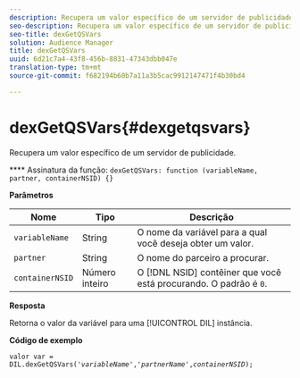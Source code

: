 ```yaml
---
description: Recupera um valor específico de um servidor de publicidade.
seo-description: Recupera um valor específico de um servidor de publicidade.
seo-title: dexGetQSVars
solution: Audience Manager
title: dexGetQSVars
uuid: 6d21c7a4-43f8-456b-8831-47343dbb047e
translation-type: tm+mt
source-git-commit: f682194b60b7a11a3b5cac9912147471f4b30bd4

---
```



# dexGetQSVars{#dexgetqsvars}

Recupera um valor específico de um servidor de publicidade.

**** Assinatura da função: `dexGetQSVars: function (variableName, partner, containerNSID) {}`

<!-- 

r_dil_get_dexqsvars.xml

 -->

**Parâmetros**

| Nome | Tipo | Descrição |
|---|---|---|
| `variableName` | String   | O nome da variável para a qual você deseja obter um valor. |
| `partner` | String   | O nome do parceiro a procurar. |
| `containerNSID` | Número inteiro | O [!DNL NSID] contêiner que você está procurando. O padrão é `0`. |

**Resposta**

Retorna o valor da variável para uma [!UICONTROL DIL] instância.

**Código de exemplo**

<pre class="java"><code>valor var = DIL.dexGetQSVars('<i>variableName</i>','<i>partnerName</i>',<i>containerNSID</i>);</code></pre>
